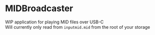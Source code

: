 # MIDBroadcaster
WIP application for playing MID files over USB-C  
Will currently only read from `inputmid.mid` from the root of your storage
